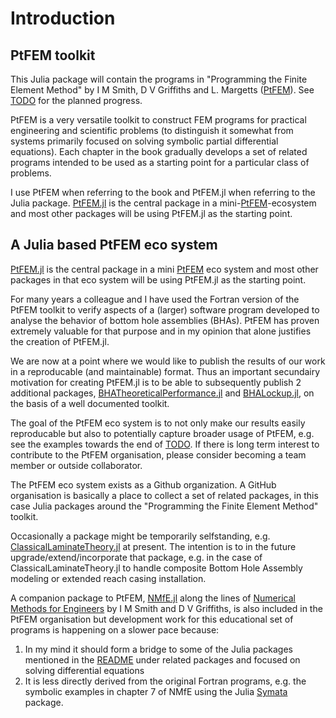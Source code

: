 # Introduction

## PtFEM toolkit

This Julia package will contain the programs in "Programming the Finite Element Method" by I M Smith, D V Griffiths and L. Margetts ([PtFEM]( http://www.wiley.com/WileyCDA/WileyTitle/productCd-1119973341.html )). See [TODO](https://github.com/PtFEM/PtFEM.jl/blob/master/docs/src/TODO.md) for the planned progress.

PtFEM is a very versatile toolkit to construct FEM programs for practical engineering and scientific problems (to distinguish it somewhat from systems primarily focused on solving symbolic partial differential equations). Each chapter in the book gradually develops a set of related programs intended to be used as a starting point for a particular class of problems.

I use PtFEM when referring to the book and PtFEM.jl when referring to the Julia package. [PtFEM.jl](https://github.com/PtFEM/PtFEM.jl) is the central package in a mini-[PtFEM](https://github.com/PtFEM)-ecosystem and most other packages will be using PtFEM.jl as the starting point.

## A Julia based PtFEM eco system

[PtFEM.jl](https://github.com/PtFEM/PtFEM.jl) is the central package in a mini [PtFEM](https://github.com/PtFEM) eco system and most other packages in that eco system will be using PtFEM.jl as the starting point.

For many years a colleague and I have used the Fortran version of the PtFEM toolkit  to verify aspects of a (larger) software program developed to analyse the behavior of bottom hole assemblies (BHAs). PtFEM has proven extremely valuable for that purpose and in my opinion that alone justifies the creation of PtFEM.jl.

We are now at a point where we would like to publish the results of our work in a reproducable (and maintainable) format. Thus an important secundairy motivation for creating PtFEM.jl is to be able to subsequently publish 2 additional packages, [BHATheoreticalPerformance.jl](https://github.com/PtFEM/BHATheoreticalPerformance.jl) and [BHALockup.jl](https://github.com/PtFEM/BHALockup.jl), on the basis of a well documented toolkit.

The goal of the PtFEM eco system is to not only make our results easily reproducable but also to potentially capture broader usage of PtFEM, e.g. see the examples towards the end of  [TODO](https://github.com/PtFEM/PtFEM.jl/blob/master/docs/src/TODO.md). If there is long term interest to contribute to the PtFEM organisation, please consider becoming a team member or outside collaborator.

The PtFEM eco system exists as a Github organization. A GitHub organisation is basically a place to collect a set of related packages, in this case Julia packages around the "Programming the Finite Element Method" toolkit.

Occasionally a package might be temporarily selfstanding, e.g. [ClassicalLaminateTheory.jl](https://github.com/PtFEM/ClassicalLaminateTheory.jl) at present. The intention is to in the future upgrade/extend/incorporate that package, e.g. in the case of ClassicalLaminateTheory.jl to handle composite Bottom Hole Assembly modeling or extended reach casing installation.

A companion package to PtFEM, [NMfE.jl](https://github.com/PtFEM/NMfE.jl) along the lines of [Numerical Methods for Engineers](https://www.crcpress.com/Numerical-Methods-for-Engineers-Second-Edition/Griffiths-Smith/p/book/9781584884019) by I M Smith and D V Griffiths, is also included in the PtFEM organisation but development work for this educational set of programs is happening on a slower pace because:
1. In my mind it should form a bridge to some of the Julia packages mentioned in the [README](https://github.com/PtFEM/PtFEM.jl/blob/master/README.md) under related packages and focused on solving differential equations
2. It is less directly derived from the original Fortran programs, e.g. the symbolic examples in chapter 7 of NMfE using the Julia [Symata](https://github.com/jlapeyre/Symata.jl) package.

